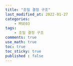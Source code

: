 ```yaml
---
title: "조밀 결정 구조"
last_modified_at: 2022-01-27
categories:
    - MSE03
tags:
    - 조밀 결정 구조
comments: true
use_math: true
toc: true
toc_sticky: true
published : false
---
```

